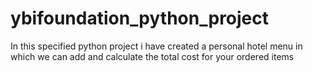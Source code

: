 # ybifoundation_python_project
In this specified python project i have created a personal hotel menu in which we can add and calculate the total cost for your ordered items
